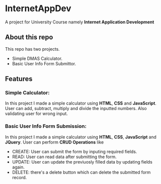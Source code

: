 # InternetAppDev
A project for University Course namely **Internet Application Development**

## About this repo
This repo has two projects.
* Simple DMAS Calculator.
* Basic User Info Form Submittor.

## Features
### Simple Calculator:
In this project I made a simple calculator using **HTML**, **CSS** and **JavaScript**.
User can add, subtract, multiply and divide the inputted numbers. Also validating user for wrong input.

### Basic User Info Form Submission:
In this project I made a simple calculator using **HTML**, **CSS**, **JavaScript** and **JQuery**.
User can perform **CRUD Operations** like
* CREATE: User can submit the form by inputing required fields.
* READ: User can read data after submitting the form.
* UPDATE: User can update the previuosly filled data by updating fields again.
* DELETE: there's a delete button which can delete the submitted form record.
